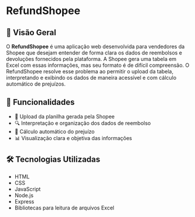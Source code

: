 # RefundShopee

## 📌 Visão Geral

O **RefundShopee** é uma aplicação web desenvolvida para vendedores da Shopee que desejam entender de forma clara os dados de reembolsos e devoluções fornecidos pela plataforma. A Shopee gera uma tabela em Excel com essas informações, mas seu formato é de difícil compreensão. O RefundShopee resolve esse problema ao permitir o upload da tabela, interpretando e exibindo os dados de maneira acessível e com cálculo automático de prejuízos.

## 🚀 Funcionalidades

- 📄 Upload da planilha gerada pela Shopee
- 🔍 Interpretação e organização dos dados de reembolso
- 💸 Cálculo automático do prejuízo
- 📊 Visualização clara e objetiva das informações

## 🛠️ Tecnologias Utilizadas

- HTML
- CSS
- JavaScript
- Node.js
- Express
- Bibliotecas para leitura de arquivos Excel
